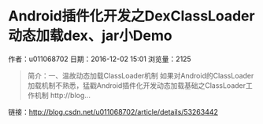 # Android插件化开发之DexClassLoader动态加载dex、jar小Demo
作者：u011068702
日期：2016-12-02 15:01
浏览量：2125
> 简介：一、温故动态加载ClassLoader机制
如果对Android的ClassLoader加载机制不熟悉，猛戳Android插件化开发动态加载基础之ClassLoader工作机制 http://blog...

 链接：http://blog.csdn.net/u011068702/article/details/53263442
